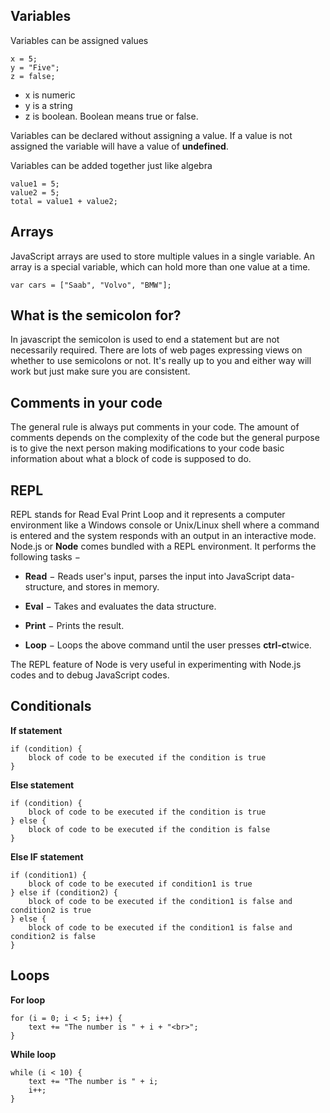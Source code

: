 ﻿## Variables

Variables can be assigned values

    x = 5;
    y = "Five";
    z = false;

 - x is numeric 
 - y is a string 
 - z is boolean.  Boolean means true or false.

Variables can be declared without assigning a value.  If a value is not assigned the variable will have a value of **undefined**.

Variables can be added together just like algebra

    value1 = 5;
    value2 = 5;
    total = value1 + value2;

## Arrays
JavaScript arrays are used to store multiple values in a single variable.
An array is a special variable, which can hold more than one value at a time.

    var cars = ["Saab", "Volvo", "BMW"];

## What is the semicolon for?

In javascript the semicolon is used to end a statement but are not necessarily required.  There are lots of web pages expressing views on whether to use semicolons or not.  It's really up to you and either way will work but just make sure you are consistent.


## Comments in your code

The general rule is always put comments in your code.  The amount of comments depends on the complexity of the code but the general purpose is to give the next person making modifications to your code basic information about what a block of code is supposed to do.

## REPL

REPL stands for Read Eval Print Loop and it represents a computer environment like a Windows console or Unix/Linux shell where a command is entered and the system responds with an output in an interactive mode. Node.js or  **Node**  comes bundled with a REPL environment. It performs the following tasks −

-   **Read**  − Reads user's input, parses the input into JavaScript data-structure, and stores in memory.
    
-   **Eval**  − Takes and evaluates the data structure.
    
-   **Print**  − Prints the result.
    
-   **Loop**  − Loops the above command until the user presses  **ctrl-c**twice.
    

The REPL feature of Node is very useful in experimenting with Node.js codes and to debug JavaScript codes.

## Conditionals

**If statement**

    if (condition) {
        block of code to be executed if the condition is true
    }


**Else statement** 


    if (condition) {
        block of code to be executed if the condition is true
    } else { 
        block of code to be executed if the condition is false
    }


**Else IF statement**

    if (condition1) {
        block of code to be executed if condition1 is true
    } else if (condition2) {
        block of code to be executed if the condition1 is false and condition2 is true
    } else {
        block of code to be executed if the condition1 is false and condition2 is false
    }

## Loops

**For loop**

    for (i = 0; i < 5; i++) {
        text += "The number is " + i + "<br>";
    }

**While loop**


    while (i < 10) {
        text += "The number is " + i;
        i++;
    }



